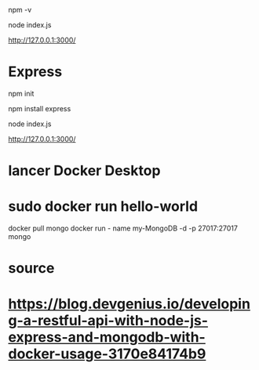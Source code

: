 npm -v

node index.js

http://127.0.0.1:3000/

# Express
npm init

npm install express

node index.js

http://127.0.0.1:3000/

# lancer Docker Desktop
# sudo docker run hello-world
docker pull mongo
docker run - name my-MongoDB -d -p 27017:27017 mongo

# source
# https://blog.devgenius.io/developing-a-restful-api-with-node-js-express-and-mongodb-with-docker-usage-3170e84174b9